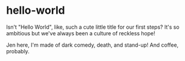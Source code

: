 # hello-world
Isn't "Hello World", like, such a cute little title for our first steps? It's so ambitious but we've always been a culture of reckless hope!

Jen here, I'm made of dark comedy, death, and stand-up! And coffee, probably. 
